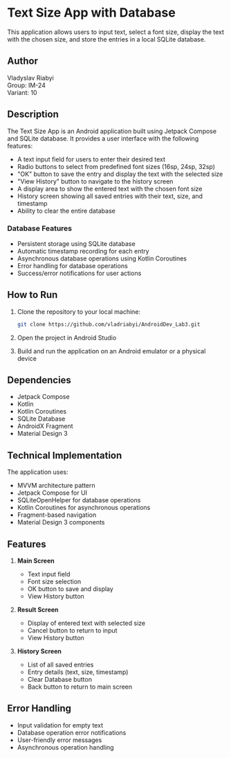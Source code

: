# Text Size App with Database

This application allows users to input text, select a font size, display the text with the chosen size, and store the entries in a local SQLite database.

## Author

Vladyslav Riabyi  
Group: IM-24  
Variant: 10

## Description

The Text Size App is an Android application built using Jetpack Compose and SQLite database. It provides a user interface with the following features:

- A text input field for users to enter their desired text
- Radio buttons to select from predefined font sizes (16sp, 24sp, 32sp)
- "OK" button to save the entry and display the text with the selected size
- "View History" button to navigate to the history screen
- A display area to show the entered text with the chosen font size
- History screen showing all saved entries with their text, size, and timestamp
- Ability to clear the entire database

### Database Features

- Persistent storage using SQLite database
- Automatic timestamp recording for each entry
- Asynchronous database operations using Kotlin Coroutines
- Error handling for database operations
- Success/error notifications for user actions

## How to Run

1. Clone the repository to your local machine:
   ```bash
   git clone https://github.com/vladriabyi/AndroidDev_Lab3.git
   ```

2. Open the project in Android Studio

3. Build and run the application on an Android emulator or a physical device

## Dependencies

- Jetpack Compose
- Kotlin
- Kotlin Coroutines
- SQLite Database
- AndroidX Fragment
- Material Design 3

## Technical Implementation

The application uses:
- MVVM architecture pattern
- Jetpack Compose for UI
- SQLiteOpenHelper for database operations
- Kotlin Coroutines for asynchronous operations
- Fragment-based navigation
- Material Design 3 components

## Features

1. **Main Screen**
   - Text input field
   - Font size selection
   - OK button to save and display
   - View History button

2. **Result Screen**
   - Display of entered text with selected size
   - Cancel button to return to input
   - View History button

3. **History Screen**
   - List of all saved entries
   - Entry details (text, size, timestamp)
   - Clear Database button
   - Back button to return to main screen

## Error Handling

- Input validation for empty text
- Database operation error notifications
- User-friendly error messages
- Asynchronous operation handling
